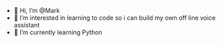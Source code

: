 - 👋 Hi, I’m @Mark 
- 👀 I’m interested in learning to code so i can build my own off line voice assistant
- 🌱 I’m currently learning Python

<!---
Markdf68/Markdf68 is a ✨ special ✨ repository because its `README.md` (this file) appears on your GitHub profile.
You can click the Preview link to take a look at your changes.
--->
